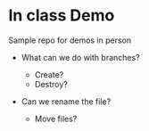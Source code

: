 # In class Demo


Sample repo for demos in person

* What can we do with branches?
  * Create?
  * Destroy?

* Can we rename the file?
  * Move files?
